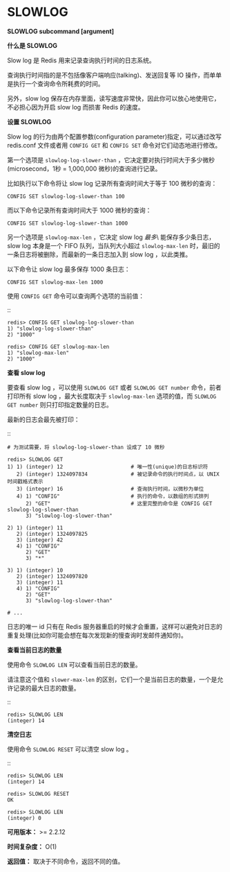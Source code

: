 # SLOWLOG


**SLOWLOG subcommand [argument]**

**什么是 SLOWLOG**

Slow log 是 Redis 用来记录查询执行时间的日志系统。

查询执行时间指的是不包括像客户端响应(talking)、发送回复等 IO 操作，而单单是执行一个查询命令所耗费的时间。

另外，slow log 保存在内存里面，读写速度非常快，因此你可以放心地使用它，不必担心因为开启 slow log 而损害 Redis 的速度。

**设置 SLOWLOG**

Slow log 的行为由两个配置参数(configuration parameter)指定，可以通过改写 redis.conf 文件或者用 ``CONFIG GET`` 和 ``CONFIG SET`` 命令对它们动态地进行修改。

第一个选项是 ``slowlog-log-slower-than`` ，它决定要对执行时间大于多少微秒(microsecond，1秒 = 1,000,000 微秒)的查询进行记录。

比如执行以下命令将让 slow log 记录所有查询时间大于等于 100 微秒的查询：

``CONFIG SET slowlog-log-slower-than 100``

而以下命令记录所有查询时间大于 1000 微秒的查询：

``CONFIG SET slowlog-log-slower-than 1000``

另一个选项是 ``slowlog-max-len`` ，它决定 slow log *最多*\ 能保存多少条日志， slow log 本身是一个 FIFO 队列，当队列大小超过 ``slowlog-max-len`` 时，最旧的一条日志将被删除，而最新的一条日志加入到 slow log ，以此类推。

以下命令让 slow log 最多保存 1000 条日志：

``CONFIG SET slowlog-max-len 1000``

使用 ``CONFIG GET`` 命令可以查询两个选项的当前值：

::

    redis> CONFIG GET slowlog-log-slower-than
    1) "slowlog-log-slower-than"
    2) "1000"

    redis> CONFIG GET slowlog-max-len
    1) "slowlog-max-len"
    2) "1000"

**查看 slow log**

要查看 slow log ，可以使用 ``SLOWLOG GET`` 或者 ``SLOWLOG GET number`` 命令，前者打印所有 slow log ，最大长度取决于 ``slowlog-max-len`` 选项的值，而 ``SLOWLOG GET number`` 则只打印指定数量的日志。

最新的日志会最先被打印：

::

    # 为测试需要，将 slowlog-log-slower-than 设成了 10 微秒

    redis> SLOWLOG GET
    1) 1) (integer) 12                      # 唯一性(unique)的日志标识符
       2) (integer) 1324097834              # 被记录命令的执行时间点，以 UNIX 时间戳格式表示
       3) (integer) 16                      # 查询执行时间，以微秒为单位
       4) 1) "CONFIG"                       # 执行的命令，以数组的形式排列
          2) "GET"                          # 这里完整的命令是 CONFIG GET slowlog-log-slower-than 
          3) "slowlog-log-slower-than"

    2) 1) (integer) 11
       2) (integer) 1324097825
       3) (integer) 42
       4) 1) "CONFIG"
          2) "GET"
          3) "*"

    3) 1) (integer) 10
       2) (integer) 1324097820
       3) (integer) 11
       4) 1) "CONFIG"
          2) "GET"
          3) "slowlog-log-slower-than"

    # ...

日志的唯一 id 只有在 Redis 服务器重启的时候才会重置，这样可以避免对日志的重复处理(比如你可能会想在每次发现新的慢查询时发邮件通知你)。

**查看当前日志的数量**

使用命令 ``SLOWLOG LEN`` 可以查看当前日志的数量。

请注意这个值和 ``slower-max-len`` 的区别，它们一个是当前日志的数量，一个是允许记录的最大日志的数量。

::

    redis> SLOWLOG LEN
    (integer) 14

**清空日志**

使用命令 ``SLOWLOG RESET`` 可以清空 slow log 。

::

    redis> SLOWLOG LEN
    (integer) 14

    redis> SLOWLOG RESET
    OK

    redis> SLOWLOG LEN
    (integer) 0

**可用版本：**
    >= 2.2.12

**时间复杂度：**
    O(1)

**返回值：**
    取决于不同命令，返回不同的值。
